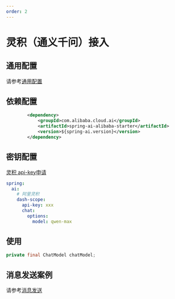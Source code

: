 ```yaml
---
order: 2
---
```

# 灵积（通义千问）接入

## 通用配置

请参考[通用配置](../config/base.md)

## 依赖配置

```xml
        <dependency>
            <groupId>com.alibaba.cloud.ai</groupId>
            <artifactId>spring-ai-alibaba-starter</artifactId>
            <version>${spring-ai.version}</version>
        </dependency>
```

## 密钥配置

[灵积 api-key申请](https://dashscope.console.aliyun.com/apiKey)

```yml
spring:
  ai:
    # 阿里灵积
    dash-scope:
      api-key: xxx
      chat:
        options:
          model: qwen-max
```

## 使用

```java
private final ChatModel chatModel;
```

## 消息发送案例

请参考[消息发送](../chat.md)
